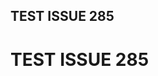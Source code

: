 ## TEST ISSUE 285


<!-- {excerpt:title=MyExcerpt}
This is the content that I want to use as my excerpt.

### new element
{excerpt} -->

<!-- {excerpt:title=MyExcerpt} This is the content that I want to use as my excerpt. {excerpt} -->

<h1>TEST ISSUE 285</h1>

